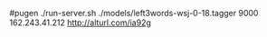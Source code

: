 #pugen
./run-server.sh ./models/left3words-wsj-0-18.tagger 9000
162.243.41.212
http://alturl.com/ia92g

